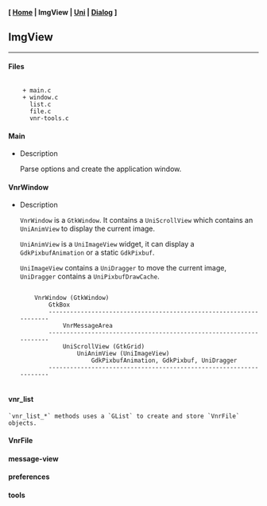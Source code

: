 <link href="../style.css" rel="stylesheet"></link>

**[ [Home](../index.html) | ImgView | [Uni](10-uni.html) | [Dialog](20-dialog.html) ]**

## ImgView

---

#### Files

```

    + main.c
    + window.c
      list.c
      file.c
      vnr-tools.c

```

#### Main

* Description
    
    Parse options and create the application window.
    

#### VnrWindow

* Description
    
    `VnrWindow` is a `GtkWindow`. It contains a `UniScrollView` which contains
    an `UniAnimView` to display the current image.
    
    `UniAnimView` is a `UniImageView` widget, it can display a
    `GdkPixbufAnimation` or a static `GdkPixbuf`.
    
    `UniImageView` contains a `UniDragger` to move the current image,
    `UniDragger` contains a `UniPixbufDrawCache`.

    ```
    
        VnrWindow (GtkWindow)
            GtkBox
            -------------------------------------------------------------------
                VnrMessageArea
            -------------------------------------------------------------------
                UniScrollView (GtkGrid)
                    UniAnimView (UniImageView)
                        GdkPixbufAnimation, GdkPixbuf, UniDragger
            -------------------------------------------------------------------
            
    ```

#### vnr_list
    
    `vnr_list_*` methods uses a `GList` to create and store `VnrFile` objects.


#### VnrFile


#### message-view


#### preferences


#### tools


<br>


